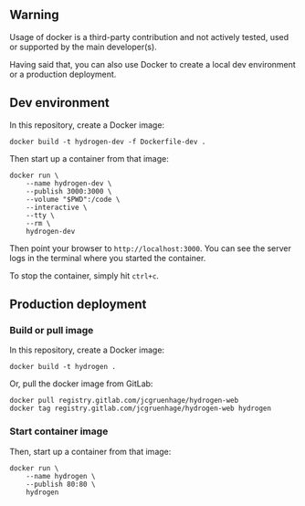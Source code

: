 ## Warning

Usage of docker is a third-party contribution and not actively tested, used or supported by the main developer(s).

Having said that, you can also use Docker to create a local dev environment or a production deployment.

## Dev environment

In this repository, create a Docker image:

```
docker build -t hydrogen-dev -f Dockerfile-dev .
```

Then start up a container from that image:

```
docker run \
    --name hydrogen-dev \
    --publish 3000:3000 \
    --volume "$PWD":/code \
    --interactive \
    --tty \
    --rm \
    hydrogen-dev
```

Then point your browser to `http://localhost:3000`. You can see the server logs in the terminal where you started the container.

To stop the container, simply hit `ctrl+c`.

## Production deployment

### Build or pull image

In this repository, create a Docker image:

```
docker build -t hydrogen .
```

Or, pull the docker image from GitLab:

```
docker pull registry.gitlab.com/jcgruenhage/hydrogen-web
docker tag registry.gitlab.com/jcgruenhage/hydrogen-web hydrogen
```

### Start container image

Then, start up a container from that image:

```
docker run \
    --name hydrogen \
    --publish 80:80 \
    hydrogen
```
